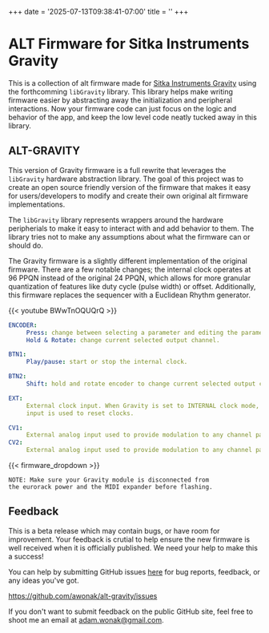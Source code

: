 +++
date = '2025-07-13T09:38:41-07:00'
title = ''
+++

# ALT Firmware for Sitka Instruments Gravity

This is a collection of alt firmware made for [Sitka Instruments Gravity](https://sitkainstruments.com/gravity/)
using the forthcomming `libGravity` library. This library helps make writing
firmware easier by abstracting away the initialization and peripheral
interactions. Now your firmware code can just focus on the logic and behavior
of the app, and keep the low level code neatly tucked away in this library.


## ALT-GRAVITY

This version of Gravity firmware is a full rewrite that leverages the
`libGravity` hardware abstraction library. The goal of this project was to
create an open source friendly version of the firmware that makes it easy
for users/developers to modify and create their own original alt firmware
implementations.

The `libGravity` library represents wrappers around the
hardware peripherials to make it easy to interact with and add behavior
to them. The library tries not to make any assumptions about what the
firmware can or should do.

The Gravity firmware is a slightly different implementation of the original
firmware. There are a few notable changes; the internal clock operates at
96 PPQN instead of the original 24 PPQN, which allows for more granular
quantization of features like duty cycle (pulse width) or offset.
Additionally, this firmware replaces the sequencer with a Euclidean Rhythm
generator.

{{< youtube BWwTnOQUQrQ >}}

```yaml
ENCODER:
     Press: change between selecting a parameter and editing the parameter.
     Hold & Rotate: change current selected output channel.

BTN1:
     Play/pause: start or stop the internal clock.

BTN2: 
     Shift: hold and rotate encoder to change current selected output channel.

EXT:
     External clock input. When Gravity is set to INTERNAL clock mode, this
     input is used to reset clocks.

CV1:
     External analog input used to provide modulation to any channel parameter.
CV2:
     External analog input used to provide modulation to any channel parameter.
```


{{< firmware_dropdown >}}

```
NOTE: Make sure your Gravity module is disconnected from
the eurorack power and the MIDI expander before flashing.
```


## Feedback

This is a beta release which may contain bugs, or have room for improvement.
Your feedback is crutial to help ensure the new firmware is well received when
it is officially published. We need your help to make this a success!

You can help by submitting GitHub issues [here](https://github.com/awonak/alt-gravity/issues)
for bug reports, feedback, or any ideas you've got. 

https://github.com/awonak/alt-gravity/issues

If you don't want to submit feedback on the public GitHub site, feel free to
shoot me an email at adam.wonak@gmail.com.
